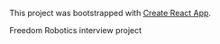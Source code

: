 This project was bootstrapped with [Create React App](https://github.com/facebook/create-react-app).

Freedom Robotics interview project

